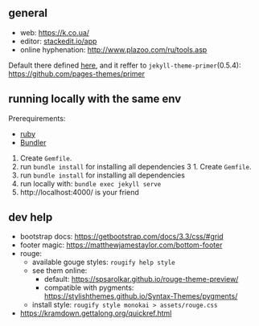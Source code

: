 ## general
* web: https://k.co.ua/
* editor: [stackedit.io/app](https://stackedit.io/app#providerId=githubWorkspace&owner=msangel&repo=msangel.github.io&branch=master&path=_drafts%2F)
* online hyphenation: http://www.plazoo.com/ru/tools.asp

Default there defined [here](https://github.com/github/pages-gem/blob/master/lib/github-pages/configuration.rb), and it reffer to `jekyll-theme-primer`(0.5.4): https://github.com/pages-themes/primer

## running locally with the same env
Prerequirements:
* [ruby](https://rvm.io/)
* [Bundler](https://bundler.io/) 

 1. Create `Gemfile`.
 2. run `bundle install` for installing all dependencies
 3 1. Create `Gemfile`.
 2. run `bundle install` for installing all dependencies
 3. run locally with: `bundle exec jekyll serve`
 4. http://localhost:4000/ is your friend

## dev help
* bootstrap docs: https://getbootstrap.com/docs/3.3/css/#grid
* footer magic: https://matthewjamestaylor.com/bottom-footer
* rouge:
  * available gouge styles: `rougify help style`
  * see them online:
    * default: https://spsarolkar.github.io/rouge-theme-preview/
    * compatible with pygments: https://stylishthemes.github.io/Syntax-Themes/pygments/
  * install style: `rougify style monokai > assets/rouge.css`
* https://kramdown.gettalong.org/quickref.html

<!--stackedit_data:
eyJoaXN0b3J5IjpbMTE5NTQzOTQ2NCw0MDE4MjMyODVdfQ==
-->